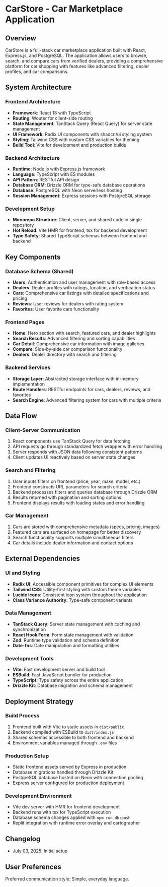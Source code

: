 # CarStore - Car Marketplace Application

## Overview

CarStore is a full-stack car marketplace application built with React, Express.js, and PostgreSQL. The application allows users to browse, search, and compare cars from verified dealers, providing a comprehensive platform for car shopping with features like advanced filtering, dealer profiles, and car comparisons.

## System Architecture

### Frontend Architecture
- **Framework**: React 18 with TypeScript
- **Routing**: Wouter for client-side routing
- **State Management**: TanStack Query (React Query) for server state management
- **UI Framework**: Radix UI components with shadcn/ui styling system
- **Styling**: Tailwind CSS with custom CSS variables for theming
- **Build Tool**: Vite for development and production builds

### Backend Architecture
- **Runtime**: Node.js with Express.js framework
- **Language**: TypeScript with ES modules
- **API Pattern**: RESTful API design
- **Database ORM**: Drizzle ORM for type-safe database operations
- **Database**: PostgreSQL with Neon serverless hosting
- **Session Management**: Express sessions with PostgreSQL storage

### Development Setup
- **Monorepo Structure**: Client, server, and shared code in single repository
- **Hot Reload**: Vite HMR for frontend, tsx for backend development
- **Type Safety**: Shared TypeScript schemas between frontend and backend

## Key Components

### Database Schema (Shared)
- **Users**: Authentication and user management with role-based access
- **Dealers**: Dealer profiles with ratings, location, and verification status
- **Cars**: Comprehensive car listings with detailed specifications and pricing
- **Reviews**: User reviews for dealers with rating system
- **Favorites**: User favorite cars functionality

### Frontend Pages
- **Home**: Hero section with search, featured cars, and dealer highlights
- **Search Results**: Advanced filtering and sorting capabilities
- **Car Detail**: Comprehensive car information with image galleries
- **Compare**: Side-by-side car comparison functionality
- **Dealers**: Dealer directory with search and filtering

### Backend Services
- **Storage Layer**: Abstracted storage interface with in-memory implementation
- **Route Handlers**: RESTful endpoints for cars, dealers, reviews, and favorites
- **Search Engine**: Advanced filtering system for cars with multiple criteria

## Data Flow

### Client-Server Communication
1. React components use TanStack Query for data fetching
2. API requests go through standardized fetch wrapper with error handling
3. Server responds with JSON data following consistent patterns
4. Client updates UI reactively based on server state changes

### Search and Filtering
1. User inputs filters on frontend (price, year, make, model, etc.)
2. Frontend constructs URL parameters for search criteria
3. Backend processes filters and queries database through Drizzle ORM
4. Results returned with pagination and sorting options
5. Frontend displays results with loading states and error handling

### Car Management
1. Cars are stored with comprehensive metadata (specs, pricing, images)
2. Featured cars are surfaced on homepage for better discovery
3. Search functionality supports multiple simultaneous filters
4. Car details include dealer information and contact options

## External Dependencies

### UI and Styling
- **Radix UI**: Accessible component primitives for complex UI elements
- **Tailwind CSS**: Utility-first styling with custom theme variables
- **Lucide Icons**: Consistent icon system throughout the application
- **Class Variance Authority**: Type-safe component variants

### Data Management
- **TanStack Query**: Server state management with caching and synchronization
- **React Hook Form**: Form state management with validation
- **Zod**: Runtime type validation and schema definition
- **Date-fns**: Date manipulation and formatting utilities

### Development Tools
- **Vite**: Fast development server and build tool
- **ESBuild**: Fast JavaScript bundler for production
- **TypeScript**: Type safety across the entire application
- **Drizzle Kit**: Database migration and schema management

## Deployment Strategy

### Build Process
1. Frontend built with Vite to static assets in `dist/public`
2. Backend compiled with ESBuild to `dist/index.js`
3. Shared schemas accessible to both frontend and backend
4. Environment variables managed through `.env` files

### Production Setup
- Static frontend assets served by Express in production
- Database migrations handled through Drizzle Kit
- PostgreSQL database hosted on Neon with connection pooling
- Express server configured for production deployment

### Development Environment
- Vite dev server with HMR for frontend development
- Backend runs with tsx for TypeScript execution
- Database schema changes applied with `npm run db:push`
- Replit integration with runtime error overlay and cartographer

## Changelog
- July 03, 2025. Initial setup

## User Preferences

Preferred communication style: Simple, everyday language.